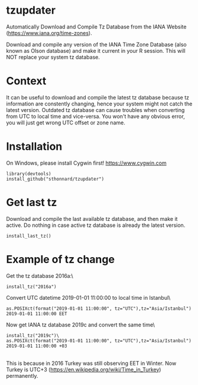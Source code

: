 # tzupdater
Automatically Download and Compile Tz Database from the IANA Website (https://www.iana.org/time-zones).

Download and compile any version of the IANA Time Zone Database (also known as Olson database) and make it current in your R session.
This will NOT replace your system tz database.

# Context
It can be useful to download and compile the latest tz database because tz information are constently changing,
hence your system might not catch the latest version. Outdated tz database can cause troubles when converting from UTC to local time and vice-versa. You won't have any obvious error, you will just get wrong UTC offset or zone name.

# Installation
On Windows, please install Cygwin first! https://www.cygwin.com
```
library(devtools)
install_github("sthonnard/tzupdater")
```
# Get last tz
Download and compile the last available tz database, and then make it active. Do nothing in case active tz database is already the latest version.
```
install_last_tz()
```
# Example of tz change
Get the tz database 2016a:\
```
install_tz("2016a")
```

Convert UTC datetime 2019-01-01 11:00:00 to local time in Istanbul\
```
as.POSIXct(format("2019-01-01 11:00:00", tz="UTC"),tz="Asia/Istanbul")
2019-01-01 11:00:00 EET
```
Now get IANA tz database 2019c and convert the same time\
```
install_tz("2019c")\
as.POSIXct(format("2019-01-01 11:00:00", tz="UTC"),tz="Asia/Istanbul")
2019-01-01 11:00:00 +03
```
\
This is because in 2016 Turkey was still observing EET in Winter. Now Turkey is UTC+3 (https://en.wikipedia.org/wiki/Time_in_Turkey) permanently.
